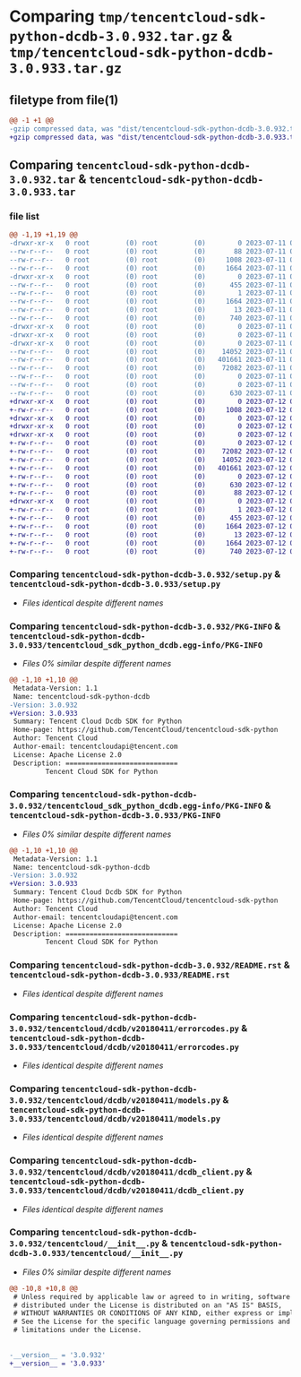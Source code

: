 # Comparing `tmp/tencentcloud-sdk-python-dcdb-3.0.932.tar.gz` & `tmp/tencentcloud-sdk-python-dcdb-3.0.933.tar.gz`

## filetype from file(1)

```diff
@@ -1 +1 @@
-gzip compressed data, was "dist/tencentcloud-sdk-python-dcdb-3.0.932.tar", last modified: Tue Jul 11 00:41:42 2023, max compression
+gzip compressed data, was "dist/tencentcloud-sdk-python-dcdb-3.0.933.tar", last modified: Wed Jul 12 00:28:10 2023, max compression
```

## Comparing `tencentcloud-sdk-python-dcdb-3.0.932.tar` & `tencentcloud-sdk-python-dcdb-3.0.933.tar`

### file list

```diff
@@ -1,19 +1,19 @@
-drwxr-xr-x   0 root         (0) root         (0)        0 2023-07-11 00:41:42.000000 tencentcloud-sdk-python-dcdb-3.0.932/
--rw-r--r--   0 root         (0) root         (0)       88 2023-07-11 00:41:42.000000 tencentcloud-sdk-python-dcdb-3.0.932/setup.cfg
--rw-r--r--   0 root         (0) root         (0)     1008 2023-07-11 00:41:41.000000 tencentcloud-sdk-python-dcdb-3.0.932/setup.py
--rw-r--r--   0 root         (0) root         (0)     1664 2023-07-11 00:41:42.000000 tencentcloud-sdk-python-dcdb-3.0.932/PKG-INFO
-drwxr-xr-x   0 root         (0) root         (0)        0 2023-07-11 00:41:42.000000 tencentcloud-sdk-python-dcdb-3.0.932/tencentcloud_sdk_python_dcdb.egg-info/
--rw-r--r--   0 root         (0) root         (0)      455 2023-07-11 00:41:42.000000 tencentcloud-sdk-python-dcdb-3.0.932/tencentcloud_sdk_python_dcdb.egg-info/SOURCES.txt
--rw-r--r--   0 root         (0) root         (0)        1 2023-07-11 00:41:42.000000 tencentcloud-sdk-python-dcdb-3.0.932/tencentcloud_sdk_python_dcdb.egg-info/dependency_links.txt
--rw-r--r--   0 root         (0) root         (0)     1664 2023-07-11 00:41:42.000000 tencentcloud-sdk-python-dcdb-3.0.932/tencentcloud_sdk_python_dcdb.egg-info/PKG-INFO
--rw-r--r--   0 root         (0) root         (0)       13 2023-07-11 00:41:42.000000 tencentcloud-sdk-python-dcdb-3.0.932/tencentcloud_sdk_python_dcdb.egg-info/top_level.txt
--rw-r--r--   0 root         (0) root         (0)      740 2023-07-11 00:41:41.000000 tencentcloud-sdk-python-dcdb-3.0.932/README.rst
-drwxr-xr-x   0 root         (0) root         (0)        0 2023-07-11 00:41:42.000000 tencentcloud-sdk-python-dcdb-3.0.932/tencentcloud/
-drwxr-xr-x   0 root         (0) root         (0)        0 2023-07-11 00:41:42.000000 tencentcloud-sdk-python-dcdb-3.0.932/tencentcloud/dcdb/
-drwxr-xr-x   0 root         (0) root         (0)        0 2023-07-11 00:41:42.000000 tencentcloud-sdk-python-dcdb-3.0.932/tencentcloud/dcdb/v20180411/
--rw-r--r--   0 root         (0) root         (0)    14052 2023-07-11 00:41:41.000000 tencentcloud-sdk-python-dcdb-3.0.932/tencentcloud/dcdb/v20180411/errorcodes.py
--rw-r--r--   0 root         (0) root         (0)   401661 2023-07-11 00:41:41.000000 tencentcloud-sdk-python-dcdb-3.0.932/tencentcloud/dcdb/v20180411/models.py
--rw-r--r--   0 root         (0) root         (0)    72082 2023-07-11 00:41:41.000000 tencentcloud-sdk-python-dcdb-3.0.932/tencentcloud/dcdb/v20180411/dcdb_client.py
--rw-r--r--   0 root         (0) root         (0)        0 2023-07-11 00:41:41.000000 tencentcloud-sdk-python-dcdb-3.0.932/tencentcloud/dcdb/v20180411/__init__.py
--rw-r--r--   0 root         (0) root         (0)        0 2023-07-11 00:41:41.000000 tencentcloud-sdk-python-dcdb-3.0.932/tencentcloud/dcdb/__init__.py
--rw-r--r--   0 root         (0) root         (0)      630 2023-07-11 00:41:41.000000 tencentcloud-sdk-python-dcdb-3.0.932/tencentcloud/__init__.py
+drwxr-xr-x   0 root         (0) root         (0)        0 2023-07-12 00:28:10.000000 tencentcloud-sdk-python-dcdb-3.0.933/
+-rw-r--r--   0 root         (0) root         (0)     1008 2023-07-12 00:28:10.000000 tencentcloud-sdk-python-dcdb-3.0.933/setup.py
+drwxr-xr-x   0 root         (0) root         (0)        0 2023-07-12 00:28:10.000000 tencentcloud-sdk-python-dcdb-3.0.933/tencentcloud/
+drwxr-xr-x   0 root         (0) root         (0)        0 2023-07-12 00:28:10.000000 tencentcloud-sdk-python-dcdb-3.0.933/tencentcloud/dcdb/
+drwxr-xr-x   0 root         (0) root         (0)        0 2023-07-12 00:28:10.000000 tencentcloud-sdk-python-dcdb-3.0.933/tencentcloud/dcdb/v20180411/
+-rw-r--r--   0 root         (0) root         (0)        0 2023-07-12 00:28:10.000000 tencentcloud-sdk-python-dcdb-3.0.933/tencentcloud/dcdb/v20180411/__init__.py
+-rw-r--r--   0 root         (0) root         (0)    72082 2023-07-12 00:28:10.000000 tencentcloud-sdk-python-dcdb-3.0.933/tencentcloud/dcdb/v20180411/dcdb_client.py
+-rw-r--r--   0 root         (0) root         (0)    14052 2023-07-12 00:28:10.000000 tencentcloud-sdk-python-dcdb-3.0.933/tencentcloud/dcdb/v20180411/errorcodes.py
+-rw-r--r--   0 root         (0) root         (0)   401661 2023-07-12 00:28:10.000000 tencentcloud-sdk-python-dcdb-3.0.933/tencentcloud/dcdb/v20180411/models.py
+-rw-r--r--   0 root         (0) root         (0)        0 2023-07-12 00:28:10.000000 tencentcloud-sdk-python-dcdb-3.0.933/tencentcloud/dcdb/__init__.py
+-rw-r--r--   0 root         (0) root         (0)      630 2023-07-12 00:28:10.000000 tencentcloud-sdk-python-dcdb-3.0.933/tencentcloud/__init__.py
+-rw-r--r--   0 root         (0) root         (0)       88 2023-07-12 00:28:10.000000 tencentcloud-sdk-python-dcdb-3.0.933/setup.cfg
+drwxr-xr-x   0 root         (0) root         (0)        0 2023-07-12 00:28:10.000000 tencentcloud-sdk-python-dcdb-3.0.933/tencentcloud_sdk_python_dcdb.egg-info/
+-rw-r--r--   0 root         (0) root         (0)        1 2023-07-12 00:28:10.000000 tencentcloud-sdk-python-dcdb-3.0.933/tencentcloud_sdk_python_dcdb.egg-info/dependency_links.txt
+-rw-r--r--   0 root         (0) root         (0)      455 2023-07-12 00:28:10.000000 tencentcloud-sdk-python-dcdb-3.0.933/tencentcloud_sdk_python_dcdb.egg-info/SOURCES.txt
+-rw-r--r--   0 root         (0) root         (0)     1664 2023-07-12 00:28:10.000000 tencentcloud-sdk-python-dcdb-3.0.933/tencentcloud_sdk_python_dcdb.egg-info/PKG-INFO
+-rw-r--r--   0 root         (0) root         (0)       13 2023-07-12 00:28:10.000000 tencentcloud-sdk-python-dcdb-3.0.933/tencentcloud_sdk_python_dcdb.egg-info/top_level.txt
+-rw-r--r--   0 root         (0) root         (0)     1664 2023-07-12 00:28:10.000000 tencentcloud-sdk-python-dcdb-3.0.933/PKG-INFO
+-rw-r--r--   0 root         (0) root         (0)      740 2023-07-12 00:28:10.000000 tencentcloud-sdk-python-dcdb-3.0.933/README.rst
```

### Comparing `tencentcloud-sdk-python-dcdb-3.0.932/setup.py` & `tencentcloud-sdk-python-dcdb-3.0.933/setup.py`

 * *Files identical despite different names*

### Comparing `tencentcloud-sdk-python-dcdb-3.0.932/PKG-INFO` & `tencentcloud-sdk-python-dcdb-3.0.933/tencentcloud_sdk_python_dcdb.egg-info/PKG-INFO`

 * *Files 0% similar despite different names*

```diff
@@ -1,10 +1,10 @@
 Metadata-Version: 1.1
 Name: tencentcloud-sdk-python-dcdb
-Version: 3.0.932
+Version: 3.0.933
 Summary: Tencent Cloud Dcdb SDK for Python
 Home-page: https://github.com/TencentCloud/tencentcloud-sdk-python
 Author: Tencent Cloud
 Author-email: tencentcloudapi@tencent.com
 License: Apache License 2.0
 Description: ============================
         Tencent Cloud SDK for Python
```

### Comparing `tencentcloud-sdk-python-dcdb-3.0.932/tencentcloud_sdk_python_dcdb.egg-info/PKG-INFO` & `tencentcloud-sdk-python-dcdb-3.0.933/PKG-INFO`

 * *Files 0% similar despite different names*

```diff
@@ -1,10 +1,10 @@
 Metadata-Version: 1.1
 Name: tencentcloud-sdk-python-dcdb
-Version: 3.0.932
+Version: 3.0.933
 Summary: Tencent Cloud Dcdb SDK for Python
 Home-page: https://github.com/TencentCloud/tencentcloud-sdk-python
 Author: Tencent Cloud
 Author-email: tencentcloudapi@tencent.com
 License: Apache License 2.0
 Description: ============================
         Tencent Cloud SDK for Python
```

### Comparing `tencentcloud-sdk-python-dcdb-3.0.932/README.rst` & `tencentcloud-sdk-python-dcdb-3.0.933/README.rst`

 * *Files identical despite different names*

### Comparing `tencentcloud-sdk-python-dcdb-3.0.932/tencentcloud/dcdb/v20180411/errorcodes.py` & `tencentcloud-sdk-python-dcdb-3.0.933/tencentcloud/dcdb/v20180411/errorcodes.py`

 * *Files identical despite different names*

### Comparing `tencentcloud-sdk-python-dcdb-3.0.932/tencentcloud/dcdb/v20180411/models.py` & `tencentcloud-sdk-python-dcdb-3.0.933/tencentcloud/dcdb/v20180411/models.py`

 * *Files identical despite different names*

### Comparing `tencentcloud-sdk-python-dcdb-3.0.932/tencentcloud/dcdb/v20180411/dcdb_client.py` & `tencentcloud-sdk-python-dcdb-3.0.933/tencentcloud/dcdb/v20180411/dcdb_client.py`

 * *Files identical despite different names*

### Comparing `tencentcloud-sdk-python-dcdb-3.0.932/tencentcloud/__init__.py` & `tencentcloud-sdk-python-dcdb-3.0.933/tencentcloud/__init__.py`

 * *Files 0% similar despite different names*

```diff
@@ -10,8 +10,8 @@
 # Unless required by applicable law or agreed to in writing, software
 # distributed under the License is distributed on an "AS IS" BASIS,
 # WITHOUT WARRANTIES OR CONDITIONS OF ANY KIND, either express or implied.
 # See the License for the specific language governing permissions and
 # limitations under the License.
 
 
-__version__ = '3.0.932'
+__version__ = '3.0.933'
```

